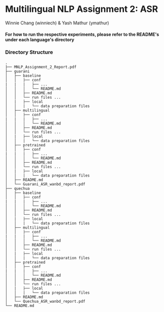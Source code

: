 # Multilingual NLP Assignment 2: ASR
Winnie Chang (winniech) &amp; Yash Mathur (ymathur)

#### For how to run the respective experiments, please refer to the README's under each language's directory

### Directory Structure

```
.
├── MNLP_Assignment_2_Report.pdf
├── guarani
│   ├── baseline
│   │   ├── conf
|   |   |   ├── ...
│   │   │   └── README.md
│   │   ├── README.md
│   │   └── run files ...
│   |   ├── local
│   │   |   └── data preparation files
│   ├── multilingual
│   │   ├── conf
|   |   |   ├── ...
│   │   │   └── README.md
│   │   ├── README.md
│   │   └── run files ...
│   |   ├── local
│   │   |   └── data preparation files
│   ├── pretrained
│   │   ├── conf
|   |   |   ├── ...
│   │   │   └── README.md
│   │   ├── README.md
│   │   └── run files ...
│   |   ├── local
│   │   |   └── data preparation files
│   ├── README.md
│   └── Guarani_ASR_wanbd_report.pdf
├── quechua
│   ├── baseline
│   │   ├── conf
|   |   |   ├── ...
│   │   │   └── README.md
│   │   ├── README.md
│   │   └── run files ...
│   |   ├── local
│   │   |   └── data preparation files
│   ├── multilingual
│   │   ├── conf
|   |   |   ├── ...
│   │   │   └── README.md
│   │   ├── README.md
│   │   └── run files ...
│   |   ├── local
│   │   |   └── data preparation files
│   ├── pretrained
│   │   ├── conf
|   |   |   ├── ...
│   │   │   └── README.md
│   │   ├── README.md
│   │   └── run files ...
│   |   ├── local
│   │   |   └── data preparation files
│   ├── README.md
│   └── Quechua_ASR_wanbd_report.pdf
└── README.md
```
